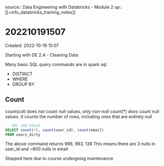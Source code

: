 source:: Data Engineering with Databricks - Module 2
up:: [[+info_databricks_training_notes]]

# 202210191507

Created: 2022-10-19 15:07

Starting with DE 2.4 - Cleaning Data

Many basic SQL query commands are in spark sql
- DISTINCT
- WHERE
- GROUP BY

## Count

count(col) does *not* count null values, only non-null
count(\*) *does* count null values. It counts the number of rows, including ones that are entirely null

```sql
-- SQL cmd block
SELECT count(*), count(user_id), count(email)
FROM users_dirty
```

The above command returns 986, 983, 138
This means there are 3 nulls in user_id and ~800 nulls in email

Stopped here due to course undergoing maintenance
